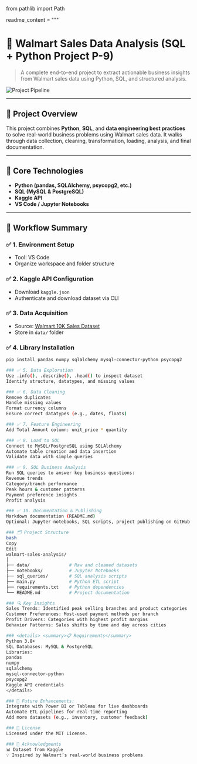 from pathlib import Path

readme_content = """
# 🛒 Walmart Sales Data Analysis (SQL + Python Project P-9)

> A complete end-to-end project to extract actionable business insights from Walmart sales data using Python, SQL, and structured analysis.

![Project Pipeline](https://github.com/najirh/Walmart_SQL_Python/blob/main/walmart_project-piplelines.png)

---

## 🚀 Project Overview

This project combines **Python**, **SQL**, and **data engineering best practices** to solve real-world business problems using Walmart sales data. It walks through data collection, cleaning, transformation, loading, analysis, and final documentation.

---

## 📌 Core Technologies

- **Python (pandas, SQLAlchemy, psycopg2, etc.)**
- **SQL (MySQL & PostgreSQL)**
- **Kaggle API**
- **VS Code / Jupyter Notebooks**

---

## 🧭 Workflow Summary

### ✅ 1. Environment Setup
- Tool: VS Code
- Organize workspace and folder structure

### ✅ 2. Kaggle API Configuration
- Download `kaggle.json`
- Authenticate and download dataset via CLI

### ✅ 3. Data Acquisition
- Source: [Walmart 10K Sales Dataset](https://www.kaggle.com/najir0123/walmart-10k-sales-datasets)
- Store in `data/` folder

### ✅ 4. Library Installation
```bash
pip install pandas numpy sqlalchemy mysql-connector-python psycopg2

### ✅ 5. Data Exploration
Use .info(), .describe(), .head() to inspect dataset
Identify structure, datatypes, and missing values

### ✅ 6. Data Cleaning
Remove duplicates
Handle missing values
Format currency columns
Ensure correct datatypes (e.g., dates, floats)

### ✅ 7. Feature Engineering
Add Total Amount column: unit_price * quantity

### ✅ 8. Load to SQL
Connect to MySQL/PostgreSQL using SQLAlchemy
Automate table creation and data insertion
Validate data with simple queries

### ✅ 9. SQL Business Analysis
Run SQL queries to answer key business questions:
Revenue trends
Category/branch performance
Peak hours & customer patterns
Payment preference insights
Profit analysis

### ✅ 10. Documentation & Publishing
Markdown documentation (README.md)
Optional: Jupyter notebooks, SQL scripts, project publishing on GitHub

### 🗂 Project Structure
bash
Copy
Edit
walmart-sales-analysis/
│
├── data/               # Raw and cleaned datasets
├── notebooks/          # Jupyter Notebooks
├── sql_queries/        # SQL analysis scripts
├── main.py             # Python ETL script
├── requirements.txt    # Python dependencies
└── README.md           # Project documentation

### 🔍 Key Insights
Sales Trends: Identified peak selling branches and product categories
Customer Preferences: Most-used payment methods per branch
Profit Drivers: Categories with highest profit margins
Behavior Patterns: Sales shifts by time and day across cities

### <details> <summary>📋 Requirements</summary>
Python 3.8+
SQL Databases: MySQL & PostgreSQL
Libraries:
pandas
numpy
sqlalchemy
mysql-connector-python
psycopg2
Kaggle API credentials
</details>

### 🧠 Future Enhancements:
Integrate with Power BI or Tableau for live dashboards
Automate ETL pipelines for real-time reporting
Add more datasets (e.g., inventory, customer feedback)

### 📜 License
Licensed under the MIT License.

### 🙌 Acknowledgments
📊 Dataset from Kaggle
💡 Inspired by Walmart’s real-world business problems










